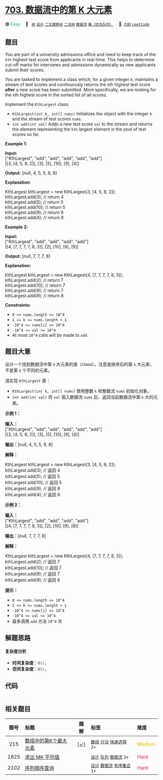 # [703. 数据流中的第 K 大元素](https://2xiao.github.io/leetcode-js/problem/0703.html)

🟢 <font color=#15bd66>Easy</font>&emsp; 🔖&ensp; [`树`](/tag/tree.md) [`设计`](/tag/design.md) [`二叉搜索树`](/tag/binary-search-tree.md) [`二叉树`](/tag/binary-tree.md) [`数据流`](/tag/data-stream.md) [`堆（优先队列）`](/tag/heap-priority-queue.md)&emsp; 🔗&ensp;[`力扣`](https://leetcode.cn/problems/kth-largest-element-in-a-stream) [`LeetCode`](https://leetcode.com/problems/kth-largest-element-in-a-stream)

## 题目

You are part of a university admissions office and need to keep track of the
`kth` highest test score from applicants in real-time. This helps to determine
cut-off marks for interviews and admissions dynamically as new applicants
submit their scores.

You are tasked to implement a class which, for a given integer `k`, maintains
a stream of test scores and continuously returns the `k`th highest test score
**after**  a new score has been submitted. More specifically, we are looking
for the `k`th highest score in the sorted list of all scores.

Implement the `KthLargest` class:

  * `KthLargest(int k, int[] nums)` Initializes the object with the integer `k` and the stream of test scores `nums`.
  * `int add(int val)` Adds a new test score `val` to the stream and returns the element representing the `kth` largest element in the pool of test scores so far.



**Example 1:**

**Input:**  
["KthLargest", "add", "add", "add", "add", "add"]  
[[3, [4, 5, 8, 2]], [3], [5], [10], [9], [4]]

**Output:** [null, 4, 5, 5, 8, 8]

**Explanation:**

KthLargest kthLargest = new KthLargest(3, [4, 5, 8, 2]);  
kthLargest.add(3); // return 4  
kthLargest.add(5); // return 5  
kthLargest.add(10); // return 5  
kthLargest.add(9); // return 8  
kthLargest.add(4); // return 8

**Example 2:**

**Input:**  
["KthLargest", "add", "add", "add", "add"]  
[[4, [7, 7, 7, 7, 8, 3]], [2], [10], [9], [9]]

**Output:** [null, 7, 7, 7, 8]

**Explanation:**

KthLargest kthLargest = new KthLargest(4, [7, 7, 7, 7, 8, 3]);  
kthLargest.add(2); // return 7  
kthLargest.add(10); // return 7  
kthLargest.add(9); // return 7  
kthLargest.add(9); // return 8



**Constraints:**

  * `0 <= nums.length <= 10^4`
  * `1 <= k <= nums.length + 1`
  * `-10^4 <= nums[i] <= 10^4`
  * `-10^4 <= val <= 10^4`
  * At most `10^4` calls will be made to `add`.


## 题目大意

设计一个找到数据流中第 `k` 大元素的类（class）。注意是排序后的第 `k` 大元素，不是第 `k` 个不同的元素。

请实现 `KthLargest` 类：

  * `KthLargest(int k, int[] nums)` 使用整数 `k` 和整数流 `nums` 初始化对象。
  * `int add(int val)` 将 `val` 插入数据流 `nums` 后，返回当前数据流中第 `k` 大的元素。



**示例 1：**

**输入：**  
["KthLargest", "add", "add", "add", "add", "add"]  
[[3, [4, 5, 8, 2]], [3], [5], [10], [9], [4]]

**输出：**[null, 4, 5, 5, 8, 8]

**解释：**

KthLargest kthLargest = new KthLargest(3, [4, 5, 8, 2]);  
kthLargest.add(3); // 返回 4  
kthLargest.add(5); // 返回 5  
kthLargest.add(10); // 返回 5  
kthLargest.add(9); // 返回 8  
kthLargest.add(4); // 返回 8



**示例  2：**

**输入：**  
["KthLargest", "add", "add", "add", "add"]  
[[4, [7, 7, 7, 7, 8, 3]], [2], [10], [9], [9]]

**输出：**[null, 7, 7, 7, 8]

**解释：**

KthLargest kthLargest = new KthLargest(4, [7, 7, 7, 7, 8, 3]);  
kthLargest.add(2); // 返回 7  
kthLargest.add(10); // 返回 7  
kthLargest.add(9); // 返回 7  
kthLargest.add(9); // 返回 8



**提示：**

  * `0 <= nums.length <= 10^4`
  * `1 <= k <= nums.length + 1`
  * `-10^4 <= nums[i] <= 10^4`
  * `-10^4 <= val <= 10^4`
  * 最多调用 `add` 方法 `10^4` 次


## 解题思路

#### 复杂度分析

- **时间复杂度**：`O()`，
- **空间复杂度**：`O()`，

## 代码

```javascript

```

## 相关题目

<!-- prettier-ignore -->
| 题号 | 标题 | 题解 | 标签 | 难度 |
| :------: | :------ | :------: | :------ | :------ |
| 215 | [数组中的第K个最大元素](https://leetcode.com/problems/kth-largest-element-in-an-array) | [[✓]](/problem/0215.md) |  [`数组`](/tag/array.md) [`分治`](/tag/divide-and-conquer.md) [`快速选择`](/tag/quickselect.md) `2+` | <font color=#ffb800>Medium</font> |
| 1825 | [求出 MK 平均值](https://leetcode.com/problems/finding-mk-average) |  |  [`设计`](/tag/design.md) [`队列`](/tag/queue.md) [`数据流`](/tag/data-stream.md) `2+` | <font color=#ff334b>Hard</font> |
| 2102 | [序列顺序查询](https://leetcode.com/problems/sequentially-ordinal-rank-tracker) |  |  [`设计`](/tag/design.md) [`数据流`](/tag/data-stream.md) [`有序集合`](/tag/ordered-set.md) `1+` | <font color=#ff334b>Hard</font> |